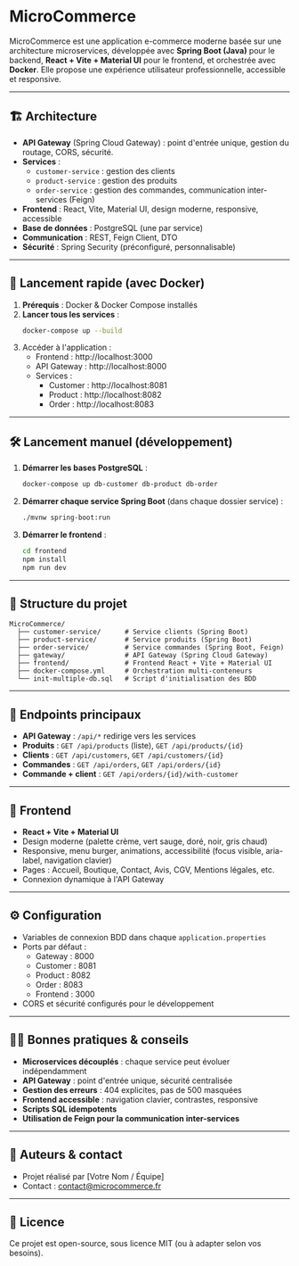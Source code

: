 # MicroCommerce

MicroCommerce est une application e-commerce moderne basée sur une architecture microservices, développée avec **Spring Boot (Java)** pour le backend, **React + Vite + Material UI** pour le frontend, et orchestrée avec **Docker**. Elle propose une expérience utilisateur professionnelle, accessible et responsive.

---

## 🏗️ Architecture

- **API Gateway** (Spring Cloud Gateway) : point d'entrée unique, gestion du routage, CORS, sécurité.
- **Services** :
  - `customer-service` : gestion des clients
  - `product-service` : gestion des produits
  - `order-service` : gestion des commandes, communication inter-services (Feign)
- **Frontend** : React, Vite, Material UI, design moderne, responsive, accessible
- **Base de données** : PostgreSQL (une par service)
- **Communication** : REST, Feign Client, DTO
- **Sécurité** : Spring Security (préconfiguré, personnalisable)

---

## 🚀 Lancement rapide (avec Docker)

1. **Prérequis** : Docker & Docker Compose installés
2. **Lancer tous les services** :
   ```sh
   docker-compose up --build
   ```
3. Accéder à l'application :
   - Frontend : http://localhost:3000
   - API Gateway : http://localhost:8000
   - Services :
     - Customer : http://localhost:8081
     - Product : http://localhost:8082
     - Order : http://localhost:8083

---

## 🛠️ Lancement manuel (développement)

1. **Démarrer les bases PostgreSQL** :
   ```sh
   docker-compose up db-customer db-product db-order
   ```
2. **Démarrer chaque service Spring Boot** (dans chaque dossier service) :
   ```sh
   ./mvnw spring-boot:run
   ```
3. **Démarrer le frontend** :
   ```sh
   cd frontend
   npm install
   npm run dev
   ```

---

## 📁 Structure du projet

```
MicroCommerce/
  ├── customer-service/      # Service clients (Spring Boot)
  ├── product-service/       # Service produits (Spring Boot)
  ├── order-service/         # Service commandes (Spring Boot, Feign)
  ├── gateway/               # API Gateway (Spring Cloud Gateway)
  ├── frontend/              # Frontend React + Vite + Material UI
  ├── docker-compose.yml     # Orchestration multi-conteneurs
  └── init-multiple-db.sql   # Script d'initialisation des BDD
```

---

## 🔗 Endpoints principaux

- **API Gateway** : `/api/*` redirige vers les services
- **Produits** : `GET /api/products` (liste), `GET /api/products/{id}`
- **Clients** : `GET /api/customers`, `GET /api/customers/{id}`
- **Commandes** : `GET /api/orders`, `GET /api/orders/{id}`
- **Commande + client** : `GET /api/orders/{id}/with-customer`

---

## 🎨 Frontend

- **React + Vite + Material UI**
- Design moderne (palette crème, vert sauge, doré, noir, gris chaud)
- Responsive, menu burger, animations, accessibilité (focus visible, aria-label, navigation clavier)
- Pages : Accueil, Boutique, Contact, Avis, CGV, Mentions légales, etc.
- Connexion dynamique à l'API Gateway

---

## ⚙️ Configuration

- Variables de connexion BDD dans chaque `application.properties`
- Ports par défaut :
  - Gateway : 8000
  - Customer : 8081
  - Product : 8082
  - Order : 8083
  - Frontend : 3000
- CORS et sécurité configurés pour le développement

---

## 🧑‍💻 Bonnes pratiques & conseils

- **Microservices découplés** : chaque service peut évoluer indépendamment
- **API Gateway** : point d'entrée unique, sécurité centralisée
- **Gestion des erreurs** : 404 explicites, pas de 500 masquées
- **Frontend accessible** : navigation clavier, contrastes, responsive
- **Scripts SQL idempotents**
- **Utilisation de Feign pour la communication inter-services**

---

## 📣 Auteurs & contact

- Projet réalisé par [Votre Nom / Équipe]
- Contact : contact@microcommerce.fr

---

## 📝 Licence

Ce projet est open-source, sous licence MIT (ou à adapter selon vos besoins).
